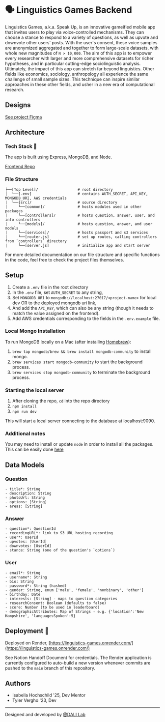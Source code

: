 # 🗣 Linguistics Games Backend

Linguistics Games, a.k.a. Speak Up, is an innovative gameified mobile app that invites users to play via voice-controlled mechanisms. They can choose a stance to respond to a variety of questions, as well as upvote and downvote other users' posts. With the user's consent, these voice samples are anonymized aggregated and together to form large-scale datasets, with whole new magnitudes of `N > 10,000`. The aim of this app is to empower every researcher with larger and more comprehensive datasets for richer hypotheses, and in particular cutting-edge sociolinguistic analysis. Ultimately, the impact of this app can stretch far beyond linguistics. Other fields like economics, sociology, anthropology all experience the same challenge of small sample sizes. This technique can inspire similar approaches in these other fields, and usher in a new era of computational research.

## Designs

[See project Figma](https://www.figma.com/file/rA2O0gfeSZ6mFjTjsPulWP/Linguistics-Games-22F)

## Architecture
### Tech Stack 🥞
The app is built using Express, MongoDB, and Node.

[Frontend Repo](https://github.com/dali-lab/linguistics-games-frontend)
### File Structure

```
├──[Top Level]/                  # root directory
|  └──[.env]                     # contains AUTH_SECRET, API_KEY, MONGODB_URI, AWS credentials
|  └──[src]/                     # source directory
|     └──[common]/               # hosts modules used in other packages
|     └──[controllers]/          # hosts question, answer, user, and info controllers
|     └──[models]/               # hosts question, answer, and user models
|     └──[services]/             # hosts passport and s3 services
|     └──[router.js]             # set up routes, calling controllers from `controllers` directory
|     └──[server.js]             # initialize app and start server
```

For more detailed documentation on our file structure and specific functions in the code, feel free to check the project files themselves.

## Setup

1. Create a `.env` file in the root directory
2. In the `.env` file, set `AUTH_SECRET` to any string, 
3. Set `MONGODB_URI` to `mongodb://localhost:27017/<project-name>` for local dev OR to the deployed mongodb uri link,
4. And add the `API_KEY`, which can also be any string (though it needs to match the value assigned on the frontend).
5. Add AWS credentials corresponding to the fields in the `.env.example` file.

### Local Mongo Installation 
To run MongoDB locally on a Mac (after installing [Homebrew](https://brew.sh/)):
1. `brew tap mongodb/brew && brew install mongodb-community` to install mongo.
2. `brew services start mongodb-community` to start the background process.
3. `brew services stop mongodb-community` to terminate the background process.

### Starting the local server 
1. After cloning the repo, `cd` into the repo directory
2. `npm install`
3. `npm run dev`

This will start a local server connecting to the database at localhost:9090.

### Additional notes

You may need to install or update `node` in order to install all the packages. This can be easily done [here](https://nodejs.org/en/)

## Data Models

### Question
```
- title*: String
- description: String
- photoUrl: String
- options: [String]
- areas: [String]
```
### Answer
```
- question*: QuestionId
- recordingURL*: link to S3 URL hosting recording
- user*: UserId
- upvotes: [UserId]
- downvotes: [UserId]
- stance: String (one of the question's `options`)
```

### User
```
- email*: String
- username*: String
- bio: String
- password*: String (hashed)
- gender: String, enum ['male', 'female', 'nonbinary', 'other']
- birthday: Date
- interests: [String] - maps to question categories
- researchConsent: Boolean (defaults to false)
- score: Number (to be used in leaderboard)
- demographicAttributes: Map of Strings - e.g. {'location':'New Hampshire', 'languagesSpoken':5}
```

## Deployment 🚀

Deployed on Render, [https://linguistics-games.onrender.com/](https://linguistics-games.onrender.com/)

See Notion Handoff Document for credentials. The Render application is currently configured to auto-build a new version whenever commits are pushed to the `main` branch of this repository.

## Authors
- Isabella Hochschild '25, Dev Mentor
- Tyler Vergho '23, Dev

---
Designed and developed by [@DALI Lab](https://github.com/dali-lab)